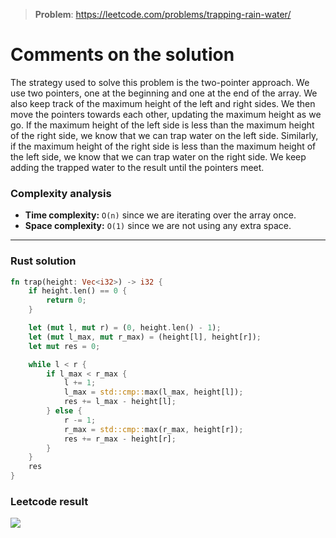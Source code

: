 > **Problem**: https://leetcode.com/problems/trapping-rain-water/

# Comments on the solution

The strategy used to solve this problem is the two-pointer approach. We use two pointers, one at the beginning and one at the end of the array. We also keep track of the maximum height of the left and right sides. We then move the pointers towards each other, updating the maximum height as we go. If the maximum height of the left side is less than the maximum height of the right side, we know that we can trap water on the left side. Similarly, if the maximum height of the right side is less than the maximum height of the left side, we know that we can trap water on the right side. We keep adding the trapped water to the result until the pointers meet.

### Complexity analysis

* **Time complexity:** `O(n)` since we are iterating over the array once.
* **Space complexity:** `O(1)` since we are not using any extra space.

---

### Rust solution

```rust
fn trap(height: Vec<i32>) -> i32 {
    if height.len() == 0 {
        return 0;
    }

    let (mut l, mut r) = (0, height.len() - 1);
    let (mut l_max, mut r_max) = (height[l], height[r]);
    let mut res = 0;

    while l < r {
        if l_max < r_max {
            l += 1;
            l_max = std::cmp::max(l_max, height[l]);
            res += l_max - height[l];
        } else {
            r -= 1;
            r_max = std::cmp::max(r_max, height[r]);
            res += r_max - height[r];
        }
    }
    res
}
```

### Leetcode result

![](https://i.imgur.com/jzsT7bu.png)
